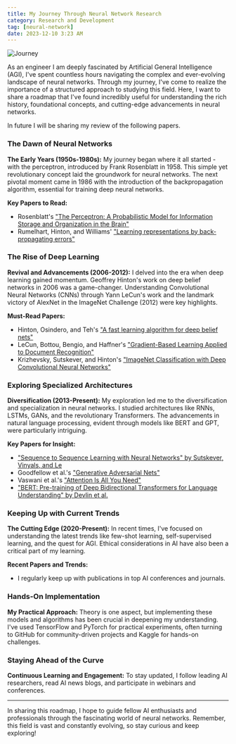 ```yaml
---
title: My Journey Through Neural Network Research
category: Research and Development
tag: [neural-network]
date: 2023-12-10 3:23 AM 
---
```


![Journey](https://i.imgur.com/Wvh3Yhs.png)

As an engineer I am deeply fascinated by Artificial General Intelligence (AGI), I've spent countless hours navigating the complex and ever-evolving landscape of neural networks. Through my journey, I've come to realize the importance of a structured approach to studying this field. Here, I want to share a roadmap that I've found incredibly useful for understanding the rich history, foundational concepts, and cutting-edge advancements in neural networks.

In future I will be sharing my review of the following papers.

### **The Dawn of Neural Networks**

**The Early Years (1950s-1980s):** My journey began where it all started - with the perceptron, introduced by Frank Rosenblatt in 1958. This simple yet revolutionary concept laid the groundwork for neural networks. The next pivotal moment came in 1986 with the introduction of the backpropagation algorithm, essential for training deep neural networks.

**Key Papers to Read:**

- Rosenblatt's ["The Perceptron: A Probabilistic Model for Information Storage and Organization in the Brain"](/assets/papers/rosenblatt1958.pdf)
- Rumelhart, Hinton, and Williams' ["Learning representations by back-propagating errors"](/assets/papers/rumelhart1986.pdf)

### **The Rise of Deep Learning**

**Revival and Advancements (2006-2012):** I delved into the era when deep learning gained momentum. Geoffrey Hinton's work on deep belief networks in 2006 was a game-changer. Understanding Convolutional Neural Networks (CNNs) through Yann LeCun's work and the landmark victory of AlexNet in the ImageNet Challenge (2012) were key highlights.

**Must-Read Papers:**

- Hinton, Osindero, and Teh's ["A fast learning algorithm for deep belief nets"](/assets/papers/hinton2006.pdf)
- LeCun, Bottou, Bengio, and Haffner's ["Gradient-Based Learning Applied to Document Recognition"](/assets/papers/lecun1998.pdf)
- Krizhevsky, Sutskever, and Hinton's ["ImageNet Classification with Deep Convolutional Neural Networks"](/assets/papers/krizhevsky2017.pdf)

### **Exploring Specialized Architectures**

**Diversification (2013-Present):** My exploration led me to the diversification and specialization in neural networks. I studied architectures like RNNs, LSTMs, GANs, and the revolutionary Transformers. The advancements in natural language processing, evident through models like BERT and GPT, were particularly intriguing.

**Key Papers for Insight:**

- ["Sequence to Sequence Learning with Neural Networks" by Sutskever, Vinyals, and Le](/assets/papers/NIPS-2014-sequence-to-sequence-learning-with-neural-networks-Paper.pdf)
- Goodfellow et al.'s ["Generative Adversarial Nets"](/assets/papers/1406.2661.pdf)
- Vaswani et al.'s ["Attention Is All You Need"](/assets/papers/NIPS-2017-attention-is-all-you-need-Paper.pdf)
- ["BERT: Pre-training of Deep Bidirectional Transformers for Language Understanding" by Devlin et al.](/assets/papers/N19-1423.pdf)

### **Keeping Up with Current Trends**

**The Cutting Edge (2020-Present):** In recent times, I've focused on understanding the latest trends like few-shot learning, self-supervised learning, and the quest for AGI. Ethical considerations in AI have also been a critical part of my learning.

**Recent Papers and Trends:**

- I regularly keep up with publications in top AI conferences and journals.

### **Hands-On Implementation**

**My Practical Approach:** Theory is one aspect, but implementing these models and algorithms has been crucial in deepening my understanding. I've used TensorFlow and PyTorch for practical experiments, often turning to GitHub for community-driven projects and Kaggle for hands-on challenges.

### **Staying Ahead of the Curve**

**Continuous Learning and Engagement:** To stay updated, I follow leading AI researchers, read AI news blogs, and participate in webinars and conferences.

---

In sharing this roadmap, I hope to guide fellow AI enthusiasts and professionals through the fascinating world of neural networks. Remember, this field is vast and constantly evolving, so stay curious and keep exploring!
